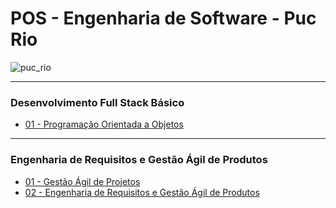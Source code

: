 
# POS - Engenharia de Software - Puc Rio

![puc_rio](https://www.educabras.com/blog/wp-content/uploads/2020/09/puc-rio-logo-grande-1024x431.jpg)


---

###  Desenvolvimento Full Stack Básico
- [01 - Programação Orientada a Objetos](https://github.com/angelozero/POS/tree/master/01%20-%20Sprint%20-%20Desenvolvimento%20Full%20Stack%20Basico/01%20-%20Programa%C3%A7%C3%A3o%20Orientada%20a%20Objetos)


--- 

### Engenharia de Requisitos e Gestão Ágil de Produtos
- [01 - Gestão Ágil de Projetos](https://github.com/angelozero/POS/tree/master/03%20-%20Sprint%20-%20Gestao%20%C3%81gil%20de%20Projetos%20e%20Produtos/01%20-%20Gest%C3%A3o%20%C3%81gil%20de%20Projetos)
- [02 - Engenharia de Requisitos e Gestão Ágil de Produtos](https://github.com/angelozero/POS/tree/master/03%20-%20Sprint%20-%20Gestao%20%C3%81gil%20de%20Projetos%20e%20Produtos/02%20-%20Engenharia%20de%20Requisitos%20e%20Gest%C3%A3o%20%C3%81gil%20de%20Produtos)
